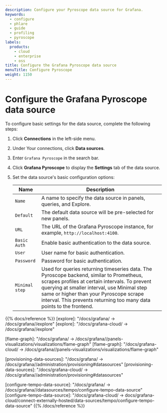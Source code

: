 ```yaml
---
description: Configure your Pyroscope data source for Grafana.
keywords:
  - configure
  - phlare
  - guide
  - profiling
  - pyroscope
labels:
  products:
    - cloud
    - enterprise
    - oss
title: Configure the Grafana Pyroscope data source
menuTitle: Configure Pyroscope
weight: 1150
---
```


# Configure the Grafana Pyroscope data source

To configure basic settings for the data source, complete the following steps:

1. Click **Connections** in the left-side menu.
1. Under Your connections, click **Data sources**.
1. Enter `Grafana Pyroscope` in the search bar.
1. Click **Grafana Pyroscope** to display the **Settings** tab of the data source.

1. Set the data source's basic configuration options:

   | Name           | Description                                                                                                                                                                                                                                                                                                  |
   | -------------- | ------------------------------------------------------------------------------------------------------------------------------------------------------------------------------------------------------------------------------------------------------------------------------------------------------------ |
   | `Name`         | A name to specify the data source in panels, queries, and Explore.                                                                                                                                                                                                                                           |
   | `Default`      | The default data source will be pre-selected for new panels.                                                                                                                                                                                                                                                 |
   | `URL`          | The URL of the Grafana Pyroscope instance, for example, `http://localhost:4100`.                                                                                                                                                                                                                             |
   | `Basic Auth`   | Enable basic authentication to the data source.                                                                                                                                                                                                                                                              |
   | `User`         | User name for basic authentication.                                                                                                                                                                                                                                                                          |
   | `Password`     | Password for basic authentication.                                                                                                                                                                                                                                                                           |
   | `Minimal step` | Used for queries returning timeseries data. The Pyroscope backend, similar to Prometheus, scrapes profiles at certain intervals. To prevent querying at smaller interval, use Minimal step same or higher than your Pyroscope scrape interval. This prevents returning too many data points to the frontend. |


{{% docs/reference %}}
[explore]: "/docs/grafana/ -> /docs/grafana/<GRAFANA VERSION>/explore"
[explore]: "/docs/grafana-cloud/ -> /docs/grafana/<GRAFANA VERSION>/explore"

[flame-graph]: "/docs/grafana/ -> /docs/grafana/<GRAFANA VERSION>/panels-visualizations/visualizations/flame-graph"
[flame-graph]: "/docs/grafana-cloud/ -> /docs/grafana/<GRAFANA VERSION>/panels-visualizations/visualizations/flame-graph"

[provisioning-data-sources]: "/docs/grafana/ -> /docs/grafana/<GRAFANA VERSION>/administration/provisioning#datasources"
[provisioning-data-sources]: "/docs/grafana-cloud/ -> /docs/grafana/<GRAFANA VERSION>/administration/provisioning#datasources"

[configure-tempo-data-source]: "/docs/grafana/ -> /docs/grafana/<GRAFANA VERSION>/datasources/tempo/configure-tempo-data-source"
[configure-tempo-data-source]: "/docs/grafana-cloud/ -> docs/grafana-cloud/connect-externally-hosted/data-sources/tempo/configure-tempo-data-source"
{{% /docs/reference %}}